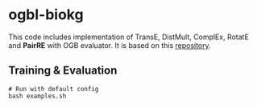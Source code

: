 # ogbl-biokg

This code includes implementation of TransE, DistMult, ComplEx, RotatE and **PairRE** with OGB evaluator. It is based on this [repository](https://github.com/DeepGraphLearning/KnowledgeGraphEmbedding).

## Training & Evaluation

```
# Run with default config
bash examples.sh
```